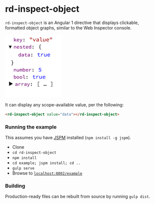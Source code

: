 # rd-inspect-object

`rd-inspect-object` is an Angular 1 directive that displays clickable, formatted object graphs, similar to the Web Inspector console.

![Screenshot](example/screenshot.png)

It can display any scope-available value, per the following:

```html
<rd-inspect-object value="data"></rd-inspect-object>
```

### Running the example

This assumes you have [JSPM](http://jspm.io) installed (`npm install -g jspm`).

- Clone
- `cd rd-inspect-object`
- `npm install`
- `cd example; jspm install; cd ..`
- `gulp serve`
- Browse to [`localhost:8002/example`](http://localhost:8002/example)

### Building

Production-ready files can be rebuilt from source by running `gulp dist`.